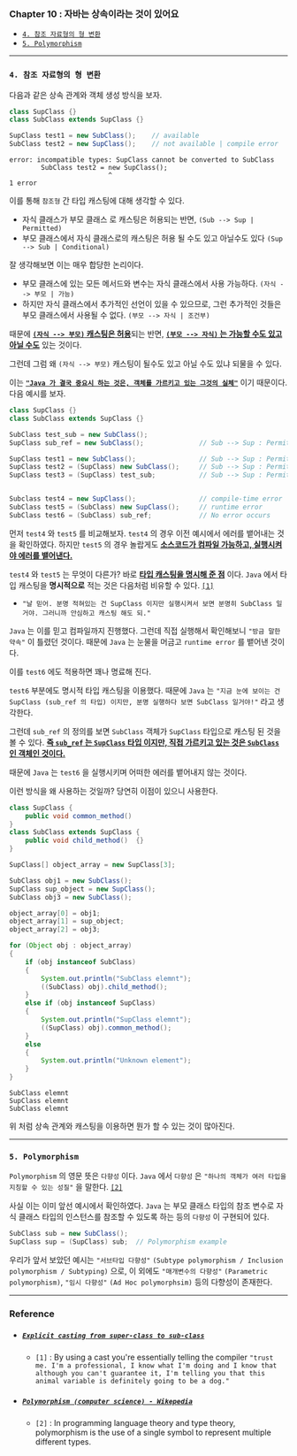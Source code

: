 
### Chapter 10 : 자바는 상속이라는 것이 있어요

- [`4. 참조 자료형의 형 변환`](#4-참조-자료형의-형-변환)
- [`5. Polymorphism`](#5-polymorphism)

---

### `4. 참조 자료형의 형 변환`

다음과 같은 상속 관계와 객체 생성 방식을 보자.

```java
class SupClass {}
class SubClass extends SupClass {}

SupClass test1 = new SubClass();    // available
SubClass test2 = new SupClass();    // not available | compile error
```
```
error: incompatible types: SupClass cannot be converted to SubClass
        SubClass test2 = new SupClass();
                         ^
1 error
```

이를 통해 `참조형` 간 타입 캐스팅에 대해 생각할 수 있다.
- 자식 클래스가 부모 클래스 로 캐스팅은 허용되는 반면, `(Sub --> Sup | Permitted)`
- 부모 클래스에서 자식 클래스로의 캐스팅은 허용 될 수도 있고 아닐수도 있다 `(Sup --> Sub | Conditional)`

잘 생각해보면 이는 매우 합당한 논리이다.
- 부모 클래스에 있는 모든 메서드와 변수는 자식 클래스에서 사용 가능하다. `(자식 --> 부모 | 가능)`
- 하지만 자식 클래스에서 추가적인 선언이 있을 수 있으므로, 그런 추가적인 것들은 부모 클래스에서 사용될 수 없다. `(부모 --> 자식 | 조건부)`

때문에 <ins>**`(자식 --> 부모)` 캐스팅은 허용**</ins>되는 반면, <ins>**`(부모 --> 자식)` 는 가능할 수도 있고 아닐 수도**</ins> 있는 것이다.

그런데 그럼 왜 `(자식 --> 부모)` 캐스팅이 될수도 있고 아닐 수도 있냐 되물을 수 있다.

이는 <ins>**`"Java 가 결국 중요시 하는 것은, 객체를 가르키고 있는 그것의 실체"`**</ins> 이기 때문이다.
다음 예시를 보자.

```java
class SupClass {}
class SubClass extends SupClass {}

SubClass test_sub = new SubClass();
SupClass sub_ref = new SubClass();              // Sub --> Sup : Permitted

SupClass test1 = new SubClass();                // Sub --> Sup : Permitted
SupClass test2 = (SupClass) new SubClass();     // Sub --> Sup : Permitted
SupClass test3 = (SupClass) test_sub;           // Sub --> Sup : Permitted


Subclass test4 = new SupClass();                // compile-time error
SubClass test5 = (SubClass) new SupClass();     // runtime error
SubClass test6 = (SubClass) sub_ref;            // No error occurs
```

먼저 `test4` 와 `test5` 를 비교해보자. `test4` 의 경우 이전 예시에서 에러를 뱉어내는 것을 확인하였다.
하지만 `test5` 의 경우 놀랍게도 <ins>**소스코드가 컴파일 가능하고, 실행시켜야 에러를 뱉어낸다.**</ins>

`test4` 와 `test5` 는 무엇이 다른가? 바로 <ins>**타입 캐스팅을 명시해 준 점**</ins> 이다.
`Java` 에서 타입 캐스팅을 **명시적으로** 적는 것은 다음처럼 비유할 수 있다. [`[1]`](#explicit-casting-from-super-class-to-sub-class)
- `"날 믿어. 분명 적혀있는 건 SupClass 이지만 실행시켜서 보면 분명히 SubClass 일 거야. 그러니까 안심하고 캐스팅 해도 되."`

`Java` 는 이를 믿고 컴파일까지 진행했다. 그런데 직접 실행해서 확인해보니 `"방금 말한 약속"` 이 틀렸던 것이다. 때문에 `Java` 는 눈물을 머금고 `runtime error` 를 뱉어낸 것이다.

이를 `test6` 에도 적용하면 꽤나 명료해 진다.

`test6` 부분에도 명시적 타입 캐스팅을 이용했다. 때문에 `Java` 는 `"지금 눈에 보이는 건 SupClass (sub_ref 의 타입) 이지만, 분명 실행하다 보면 SubClass 일거야!"` 라고 생각한다.

그런데 `sub_ref` 의 정의를 보면 `SubClass` 객체가 `SupClass` 타입으로 캐스팅 된 것을 볼 수 있다. <ins>**즉 `sub_ref` 는 `SupClass` 타입 이지만, 직접 가르키고 있는 것은 `SubClass` 인 객체인 것이다.**</ins>

때문에 `Java` 는 `test6` 을 실행시키며 어떠한 에러를 뱉어내지 않는 것이다.

이런 방식을 왜 사용하는 것일까? 당연히 이점이 있으니 사용한다.

```java
class SupClass {
    public void common_method()
}
class SubClass extends SupClass {
    public void child_method()  {}
}

SupClass[] object_array = new SupClass[3];

SubClass obj1 = new SubClass();
SupClass sup_object = new SupClass();
SubClass obj3 = new SubClass();

object_array[0] = obj1;
object_array[1] = sup_object;
object_array[2] = obj3;

for (Object obj : object_array)
{
    if (obj instanceof SubClass)
    {
        System.out.println("SubClass elemnt");
        ((SubClass) obj).child_method();
    }
    else if (obj instanceof SupClass)
    {
        System.out.println("SupClass elemnt");
        ((SupClass) obj).common_method();
    }
    else
    {
        System.out.println("Unknown element");
    }
}
```
```
SubClass elemnt
SupClass elemnt
SubClass elemnt
```

위 처럼 상속 관계와 캐스팅을 이용하면 뭔가 할 수 있는 것이 많아진다.

---

### `5. Polymorphism`

`Polymorphism` 의 영문 뜻은 `다향성` 이다. `Java` 에서 `다향성` 은 `"하나의 객체가 여러 타입을 지칭할 수 있는 성질"` 을 말한다. [`[2]`](#polymorphism-computer-science---wikepedia)

사실 이는 이미 앞선 예시에서 확인하였다. `Java` 는 부모 클래스 타입의 참조 변수로 자식 클래스 타입의 인스턴스를 참조할 수 있도록 하는 등의 `다향성` 이 구현되어 있다.

```java
SubClass sub = new SubClass();
SupClass sup = (SupClass) sub;  // Polymorphism example
```

우리가 앞서 보았던 예시는 `"서브타입 다향성"` `(Subtype polymorphism / Inclusion polymorphism / Subtyping)` 으로, 이 외에도 `"매개변수의 다향성"` `(Parametric polymorphism)`, `"임시 다향성"` `(Ad Hoc polymorphsim)` 등의 다향성이 존재한다.

---

### Reference

- ##### [`Explicit casting from super-class to sub-class`](https://stackoverflow.com/questions/4862960/explicit-casting-from-super-class-to-sub-class)
    - `[1]` : By using a cast you're essentially telling the compiler `"trust me. I'm a professional, I know what I'm doing and I know that although you can't guarantee it, I'm telling you that this animal variable is definitely going to be a dog."`

- ##### [`Polymorphism (computer science) - Wikepedia`](https://en.wikipedia.org/wiki/Polymorphism_(computer_science))
    - `[2]` : In programming language theory and type theory, polymorphism is the use of a single symbol to represent multiple different types.
